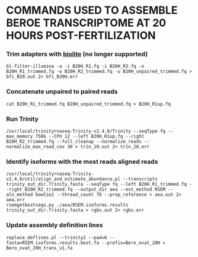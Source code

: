 # COMMANDS USED TO ASSEMBLE BEROE TRANSCRIPTOME AT 20 HOURS POST-FERTILIZATION

### Trim adapters with [biolite](https://bitbucket.org/caseywdunn/biolite/src/master/) (no longer supported)

```
bl-filter-illumina -a -i B20H_R1.fq -i B20H_R2.fq -o B20H_R1_trimmed.fq -o B20H_R2_trimmed.fq -u B20H_unpaired_trimmed.fq > bfi_B20.out 2> bfi_B20H.err
```

### Concatenate unpaired to paired reads
```
cat B20H_R1_trimmed.fq B20H_unpaired_trimmed.fq > B20H_R1up.fq
```

### Run Trinity 
```
/usr/local/trinityrnaseq-Trinity-v2.4.0/Trinity --seqType fq --max_memory 750G --CPU 12 --left B20H_R1up.fq --right B20H_R2_trimmed.fq --full_cleanup --normalize_reads --normalize_max_read_cov 30 > trin_20.out 2> trin_20.err
``` 

### Identify isoforms with the most reads aligned reads
```
/usr/local/trinityrnaseq-Trinity-v2.4.0/util/align_and_estimate_abundance.pl --transcripts trinity_out_dir.Trinity.fasta --seqType fq --left B20H_R1_trimmed.fq --right B20H_R2_trimmed.fq --output_dir aea --est_method RSEM --aln_method bowtie2 --thread_count 78 --prep_reference > aea.out 2> aea.err
rsemgetbestseqs.py ./aea/RSEM.isoforms.results trinity_out_dir.Trinity.fasta > rgbs.out 2> rgbs.err
```

### Update assembly definition lines
```
replace_deflines.pl --trinity2 --pad=6 --fasta=RSEM.isoforms.results.best.fa --prefix=Bero_ovat_20H > Bero_ovat_20H_trans_v1.fa
```
